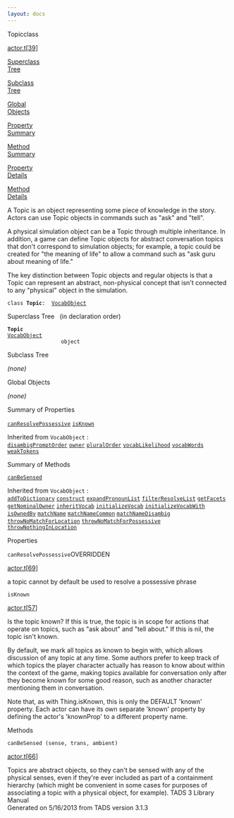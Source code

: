 ```yaml
---
layout: docs
---
```

<span class="title">Topic</span><span class="type">class</span>

[actor.t](../file/actor.t.html)\[[39](../source/actor.t.html#39)\]

[Superclass  
Tree](#_SuperClassTree_)

[Subclass  
Tree](#_SubClassTree_)

[Global  
Objects](#_ObjectSummary_)

[Property  
Summary](#_PropSummary_)

[Method  
Summary](#_MethodSummary_)

[Property  
Details](#_Properties_)

[Method  
Details](#_Methods_)



A Topic is an object representing some piece of knowledge in the story.
Actors can use Topic objects in commands such as "ask" and "tell".

A physical simulation object can be a Topic through multiple
inheritance. In addition, a game can define Topic objects for abstract
conversation topics that don't correspond to simulation objects; for
example, a topic could be created for "the meaning of life" to allow a
command such as "ask guru about meaning of life."

The key distinction between Topic objects and regular objects is that a
Topic can represent an abstract, non-physical concept that isn't
connected to any "physical" object in the simulation.

`class `**`Topic`**` :   `[`VocabObject`](../object/VocabObject.html)



<span id="_SuperClassTree_"></span>



<span class="hdln">Superclass Tree</span>   (in declaration order)



**`Topic`**  
[`VocabObject`](../object/VocabObject.html)  
`                 object`  
<span id="_SubClassTree_"></span>



<span class="hdln">Subclass Tree</span>  



*(none)* <span id="_ObjectSummary_"></span>



<span class="hdln">Global Objects</span>  



*(none)* <span id="_PropSummary_"></span>



<span class="hdln">Summary of Properties</span>  



[`canResolvePossessive`](#canResolvePossessive) [`isKnown`](#isKnown)

Inherited from `VocabObject` :  
[`disambigPromptOrder`](../object/VocabObject.html#disambigPromptOrder) [`owner`](../object/VocabObject.html#owner) [`pluralOrder`](../object/VocabObject.html#pluralOrder) [`vocabLikelihood`](../object/VocabObject.html#vocabLikelihood) [`vocabWords`](../object/VocabObject.html#vocabWords) [`weakTokens`](../object/VocabObject.html#weakTokens)

<span id="_MethodSummary_"></span>



<span class="hdln">Summary of Methods</span>  



[`canBeSensed`](#canBeSensed)

Inherited from `VocabObject` :  
[`addToDictionary`](../object/VocabObject.html#addToDictionary) [`construct`](../object/VocabObject.html#construct) [`expandPronounList`](../object/VocabObject.html#expandPronounList) [`filterResolveList`](../object/VocabObject.html#filterResolveList) [`getFacets`](../object/VocabObject.html#getFacets) [`getNominalOwner`](../object/VocabObject.html#getNominalOwner) [`inheritVocab`](../object/VocabObject.html#inheritVocab) [`initializeVocab`](../object/VocabObject.html#initializeVocab) [`initializeVocabWith`](../object/VocabObject.html#initializeVocabWith) [`isOwnedBy`](../object/VocabObject.html#isOwnedBy) [`matchName`](../object/VocabObject.html#matchName) [`matchNameCommon`](../object/VocabObject.html#matchNameCommon) [`matchNameDisambig`](../object/VocabObject.html#matchNameDisambig) [`throwNoMatchForLocation`](../object/VocabObject.html#throwNoMatchForLocation) [`throwNoMatchForPossessive`](../object/VocabObject.html#throwNoMatchForPossessive) [`throwNothingInLocation`](../object/VocabObject.html#throwNothingInLocation)

<span id="_Properties_"></span>



<span class="hdln">Properties</span>  



<span id="canResolvePossessive"></span>

`canResolvePossessive`<span class="rem">OVERRIDDEN</span>

[actor.t](../file/actor.t.html)\[[69](../source/actor.t.html#69)\]



a topic cannot by default be used to resolve a possessive phrase



<span id="isKnown"></span>

`isKnown`

[actor.t](../file/actor.t.html)\[[57](../source/actor.t.html#57)\]



Is the topic known? If this is true, the topic is in scope for actions
that operate on topics, such as "ask about" and "tell about." If this is
nil, the topic isn't known.

By default, we mark all topics as known to begin with, which allows
discussion of any topic at any time. Some authors prefer to keep track
of which topics the player character actually has reason to know about
within the context of the game, making topics available for conversation
only after they become known for some good reason, such as another
character mentioning them in conversation.

Note that, as with Thing.isKnown, this is only the DEFAULT 'known'
property. Each actor can have its own separate 'known' property by
defining the actor's 'knownProp' to a different property name.



<span id="_Methods_"></span>



<span class="hdln">Methods</span>  



<span id="canBeSensed"></span>

`canBeSensed (sense, trans, ambient)`

[actor.t](../file/actor.t.html)\[[66](../source/actor.t.html#66)\]



Topics are abstract objects, so they can't be sensed with any of the
physical senses, even if they're ever included as part of a containment
hierarchy (which might be convenient in some cases for purposes of
associating a topic with a physical object, for example).
TADS 3 Library Manual  
Generated on 5/16/2013 from TADS version 3.1.3


